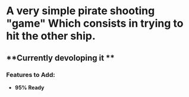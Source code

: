 # **A very simple pirate shooting "game" Which consists in trying to hit the other ship.**


## **Currently devoloping it **


### Features to Add:


 - **95% Ready**


